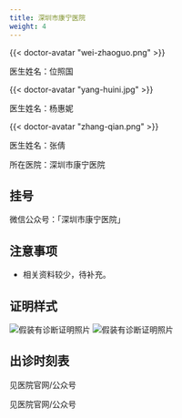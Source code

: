 ```yaml
---
title: 深圳市康宁医院
weight: 4
---
```


{{< doctor-avatar "wei-zhaoguo.png" >}}

医生姓名：位照国

{{< doctor-avatar "yang-huini.jpg" >}}

医生姓名：杨惠妮

{{< doctor-avatar "zhang-qian.png" >}}

医生姓名：张倩

所在医院：深圳市康宁医院

## 挂号

微信公众号：「深圳市康宁医院」

## 注意事项

- 相关资料较少，待补充。

## 证明样式

![假装有诊断证明照片](images/doctor/proof/shenzhen-kangning.jpg)
![假装有诊断证明照片](images/doctor/proof/zhang-qian.jpg)

## 出诊时刻表

见医院官网/公众号

见医院官网/公众号
